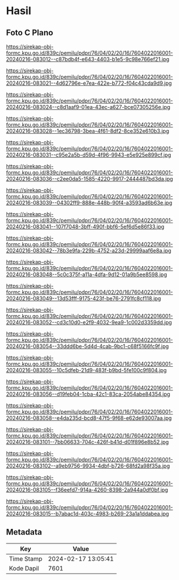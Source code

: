 # Hasil

## Foto C Plano

https://sirekap-obj-formc.kpu.go.id/839c/pemilu/pdpr/76/04/02/20/16/7604022016001-20240216-083012--c87bdb4f-e643-4403-b1e5-9c98e766ef21.jpg

https://sirekap-obj-formc.kpu.go.id/839c/pemilu/pdpr/76/04/02/20/16/7604022016001-20240216-083021--4d62796e-e7ea-422e-b772-f04c43cda9d9.jpg

https://sirekap-obj-formc.kpu.go.id/839c/pemilu/pdpr/76/04/02/20/16/7604022016001-20240216-083024--c8d1aaf9-01ea-43ec-a627-bce07305256e.jpg

https://sirekap-obj-formc.kpu.go.id/839c/pemilu/pdpr/76/04/02/20/16/7604022016001-20240216-083028--1ec36798-3bea-4f61-8df2-8ce352e610b3.jpg

https://sirekap-obj-formc.kpu.go.id/839c/pemilu/pdpr/76/04/02/20/16/7604022016001-20240216-083031--c95e2a5b-d59d-4f96-9943-e5e925e899cf.jpg

https://sirekap-obj-formc.kpu.go.id/839c/pemilu/pdpr/76/04/02/20/16/7604022016001-20240216-083036--c2ee0da5-1585-4220-9917-2444487bd3da.jpg

https://sirekap-obj-formc.kpu.go.id/839c/pemilu/pdpr/76/04/02/20/16/7604022016001-20240216-083039--04302ff9-888e-448b-90f4-a3593ad6b63e.jpg

https://sirekap-obj-formc.kpu.go.id/839c/pemilu/pdpr/76/04/02/20/16/7604022016001-20240216-083041--107f7048-3bff-490f-bbf6-5ef6d5e86f33.jpg

https://sirekap-obj-formc.kpu.go.id/839c/pemilu/pdpr/76/04/02/20/16/7604022016001-20240216-083042--78b3e9fa-229b-4752-a23d-29999aaf6e8a.jpg

https://sirekap-obj-formc.kpu.go.id/839c/pemilu/pdpr/76/04/02/20/16/7604022016001-20240216-083048--5c0c375f-a11a-4dfa-9d12-01a9b5ee8598.jpg

https://sirekap-obj-formc.kpu.go.id/839c/pemilu/pdpr/76/04/02/20/16/7604022016001-20240216-083049--13d53fff-9175-423f-be76-2791fc8cf118.jpg

https://sirekap-obj-formc.kpu.go.id/839c/pemilu/pdpr/76/04/02/20/16/7604022016001-20240216-083052--cd3c10d0-e2f9-4032-9ea9-1c002d3359dd.jpg

https://sirekap-obj-formc.kpu.go.id/839c/pemilu/pdpr/76/04/02/20/16/7604022016001-20240216-083054--33ddd6be-5d4d-4cab-9bc1-c68f5166fc9f.jpg

https://sirekap-obj-formc.kpu.go.id/839c/pemilu/pdpr/76/04/02/20/16/7604022016001-20240216-083055--10c5dfeb-21d9-483f-b9bd-5fe100c9f804.jpg

https://sirekap-obj-formc.kpu.go.id/839c/pemilu/pdpr/76/04/02/20/16/7604022016001-20240216-083056--d19feb04-1cba-42c1-83ca-2054abe84354.jpg

https://sirekap-obj-formc.kpu.go.id/839c/pemilu/pdpr/76/04/02/20/16/7604022016001-20240216-083058--e4da235d-bcd8-47f5-9f68-e62de93007aa.jpg

https://sirekap-obj-formc.kpu.go.id/839c/pemilu/pdpr/76/04/02/20/16/7604022016001-20240216-083101--7bb06633-704c-426f-b41d-d01f896e8b52.jpg

https://sirekap-obj-formc.kpu.go.id/839c/pemilu/pdpr/76/04/02/20/16/7604022016001-20240216-083102--a9eb9756-9934-4dbf-b726-68fd2a98f35a.jpg

https://sirekap-obj-formc.kpu.go.id/839c/pemilu/pdpr/76/04/02/20/16/7604022016001-20240216-083105--f36eefd7-914a-4260-8398-2a944a0df0bf.jpg

https://sirekap-obj-formc.kpu.go.id/839c/pemilu/pdpr/76/04/02/20/16/7604022016001-20240216-083015--b7abac1d-403c-4983-b269-23a1a1ddabea.jpg


## Metadata

| Key        | Value               |
| ---------- | ------------------- |
| Time Stamp | 2024-02-17 13:05:41 |
| Kode Dapil | 7601                |



